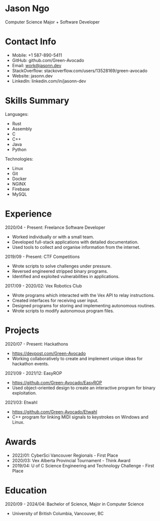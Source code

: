 # Jason Ngo
Computer Science Major + Software Developer

# Contact Info
- Mobile: +1 587-890-5411
- GitHub: github.com/Green-Avocado
- Email: work@jasonn.dev
- StackOverflow: stackoverflow.com/users/13528169/green-avocado
- Website: jasonn.dev
- LinkedIn: linkedin.com/in/jasonn-dev

# Skills Summary
Languages:
- Rust
- Assembly
- C
- C++
- Java
- Python

Technologies: 
- Linux
- Git
- Docker
- NGINX
- Firebase
- MySQL

# Experience
2020/04 - Present: Freelance Software Developer
- Worked individually or with a small team.
- Developed full-stack applications with detailed documentation.
- Used tools to collect and organise information from the internet.

2019/09 - Present: CTF Competitions
- Wrote scripts to solve challenges under pressure.
- Reversed engineered stripped binary programs.
- Identified and exploited vulnerabilities in applications.

2017/09 - 2020/02: Vex Robotics Club
- Wrote programs which interacted with the Vex API to relay instructions.
- Created interfaces for receiving user input.
- Designed programs for storing and implementing autonomous routines.
- Wrote scripts to modify autonomous program files.

# Projects
2020/07 - Present: Hackathons
- https://devpost.com/Green-Avocado
- Working collaboratively to create and implement unique ideas for hackathon events.

2021/09 - 2021/12: EasyROP
- https://github.com/Green-Avocado/EasyROP
- Used object-oriented design to create an interactive program for binary exploitation.

2021/03: Etwahl
- https://github.com/Green-Avocado/Etwahl
- C++ program for linking MIDI signals to keystrokes on Windows and Linux.

# Awards
- 2022/01: CyberSci Vancouver Regionals - First Place
- 2020/03: Vex Alberta Provincial Tournament - Think Award
- 2019/04: U of C Science Engineering and Technology Challenge - First Place

# Education
2020/09 - 2024/04: Bachelor of Science, Major in Computer Science
- University of British Columbia, Vancouver, BC
